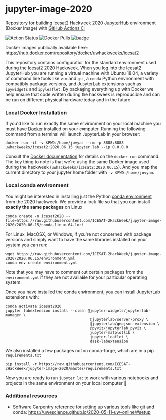 # jupyter-image-2020

Repository for building Icesat2 Hackweek 2020 [JupyterHub](https://jupyter.org/hub) environment (Docker Image) with [GitHub Actions CI](https://help.github.com/en/actions/automating-your-workflow-with-github-actions)

![Action Status](https://github.com/ICESAT-2HackWeek/jupyter-image-2020/workflows/MasterBuild/badge.svg)
![Docker Pulls](https://img.shields.io/docker/pulls/uwhackweeks/icesat2)
[![badge](https://img.shields.io/static/v1.svg?logo=Jupyter&label=Pangeo+Binder&message=AWS+us-west-2&color=orange)](https://staging.aws-uswest2-binder.pangeo.io/v2/gh/ICESAT-2HackWeek/jupyter-image-2020/master?urlpath=git-pull?repo=https://github.com/ICESAT-2HackWeek/ICESat2_hackweek_tutorials%26amp%3Bbranch=master%26amp%3Burlpath=lab%3Fautodecode)

Docker images publically available here: https://hub.docker.com/repository/docker/uwhackweeks/icesat2

This repository contains configuration for the standard environment used during the Icesat2 2020 Hackweek. When you log into the Icesat2 JupyterHub you are running a virtual machine with Ubuntu 18.04, a variety of command line tools like `vim` and `git`, a `conda` Python environment with compatibly package versions, and JupyterLab extensions such as `ipywidgets` and `ipyleaflet`. By packaging everything up with Docker we help ensure that code written during the hackweek is reproducible and can be run on different physical hardware today and in the future.


### Local Docker Installation
If you'd like to run exactly the same environment on your local machine you must have [Docker](https://docs.docker.com/get-docker/) installed on your computer. Running the following command from a terminal will launch JupyterLab in your browser:

```
docker run -it -v $PWD:/home/jovyan --rm -p 8888:8888 uwhackweeks/icesat2:2020.06.15 jupyter lab --ip 0.0.0.0
```

Consult the [Docker documentation](https://docs.docker.com/engine/reference/run/) for details on the `docker run` command. The key thing to note is that we're using the same Docker image used during the hackweek (`uwhackweeks/icesat2:2020.06.15`). And you map the current directory to your jupyter home folder with `-v $PWD:/home/jovyan`.


### Local conda environment
You might be interested in installing just the Python [conda environment](https://icesat-2hackweek.github.io/learning-resources/preliminary/conda/) from the 2020 hackweek. We provide a lock file so that you can install **exactly the same packages** on Linux:
```
conda create -n icesat2020 --file=https://raw.githubusercontent.com/ICESAT-2HackWeek/jupyter-image-2020/2020.06.15/conda-linux-64.lock
```

For Linux, MacOSX, or Windows, if you're not concerned with package versions and simply want to have the same libraries installed on your system you can run:
```
wget https://raw.githubusercontent.com/ICESAT-2HackWeek/jupyter-image-2020/2020.06.15/environment.yml
conda env create environment.yml
```

Note that you may have to comment out certain packages from the `environment.yml` if they are not available for your particular operating system.

Once you have installed the conda environment, you can install JupyterLab extensions with:
```
conda activate icesat2020
jupyter labextension install --clean @jupyter-widgets/jupyterlab-manager \
                                      @jupyterlab/server-proxy \
                                      @jupyterlab/geojson-extension \
                                      @pyviz/jupyterlab_pyviz \
                                      jupyter-matplotlib \
                                      jupyter-leaflet \
                                      dask-labextension
```

We also installed a few packages not on conda-forge, which are in a pip `requirements.txt`
```
pip install -r https://raw.githubusercontent.com/ICESAT-2HackWeek/jupyter-image-2020/master/requirements.txt
```


Now you are ready to run `jupyter lab` to work with various notebooks and projects in the same environment on your local computer :tada:


### Additional resources

* Software Carpentry reference for setting up various tools like git and conda: https://uwescience.github.io/2020-05-11-uw-online/#setup
